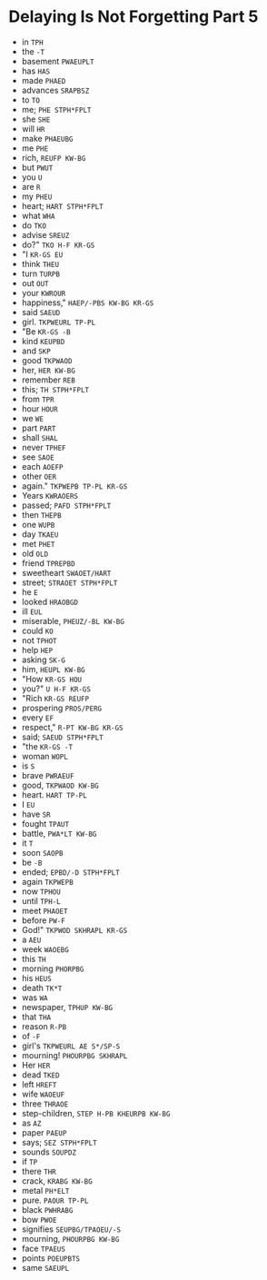 # Delaying Is Not Forgetting Part 5

* in `TPH`
* the `-T`
* basement `PWAEUPLT`
* has `HAS`
* made `PHAED`
* advances `SRAPBSZ`
* to `TO`
* me; `PHE STPH*FPLT`
* she `SHE`
* will `HR`
* make `PHAEUBG`
* me `PHE`
* rich, `REUFP KW-BG`
* but `PWUT`
* you `U`
* are `R`
* my `PHEU`
* heart; `HART STPH*FPLT`
* what `WHA`
* do `TKO`
* advise `SREUZ`
* do?" `TKO H-F KR-GS`
* "I `KR-GS EU`
* think `THEU`
* turn `TURPB`
* out `OUT`
* your `KWROUR`
* happiness," `HAEP/-PBS KW-BG KR-GS`
* said `SAEUD`
* girl. `TKPWEURL TP-PL`
* "Be `KR-GS -B`
* kind `KEUPBD`
* and `SKP`
* good `TKPWAOD`
* her, `HER KW-BG`
* remember `REB`
* this; `TH STPH*FPLT`
* from `TPR`
* hour `HOUR`
* we `WE`
* part `PART`
* shall `SHAL`
* never `TPHEF`
* see `SAOE`
* each `AOEFP`
* other `OER`
* again." `TKPWEPB TP-PL KR-GS`
* Years `KWRAOERS`
* passed; `PAFD STPH*FPLT`
* then `THEPB`
* one `WUPB`
* day `TKAEU`
* met `PHET`
* old `OLD`
* friend `TPREPBD`
* sweetheart `SWAOET/HART`
* street; `STRAOET STPH*FPLT`
* he `E`
* looked `HRAOBGD`
* ill `EUL`
* miserable, `PHEUZ/-BL KW-BG`
* could `KO`
* not `TPHOT`
* help `HEP`
* asking `SK-G`
* him, `HEUPL KW-BG`
* "How `KR-GS HOU`
* you?" `U H-F KR-GS`
* "Rich `KR-GS REUFP`
* prospering `PROS/PERG`
* every `EF`
* respect," `R-PT KW-BG KR-GS`
* said; `SAEUD STPH*FPLT`
* "the `KR-GS -T`
* woman `WOPL`
* is `S`
* brave `PWRAEUF`
* good, `TKPWAOD KW-BG`
* heart. `HART TP-PL`
* I `EU`
* have `SR`
* fought `TPAUT`
* battle, `PWA*LT KW-BG`
* it `T`
* soon `SAOPB`
* be `-B`
* ended; `EPBD/-D STPH*FPLT`
* again `TKPWEPB`
* now `TPHOU`
* until `TPH-L`
* meet `PHAOET`
* before `PW-F`
* God!" `TKPWOD SKHRAPL KR-GS`
* a `AEU`
* week `WAOEBG`
* this `TH`
* morning `PHORPBG`
* his `HEUS`
* death `TK*T`
* was `WA`
* newspaper, `TPHUP KW-BG`
* that `THA`
* reason `R-PB`
* of `-F`
* girl's `TKPWEURL AE S*/SP-S`
* mourning! `PHOURPBG SKHRAPL`
* Her `HER`
* dead `TKED`
* left `HREFT`
* wife `WAOEUF`
* three `THRAOE`
* step-children, `STEP H-PB KHEURPB KW-BG`
* as `AZ`
* paper `PAEUP`
* says; `SEZ STPH*FPLT`
* sounds `SOUPDZ`
* if `TP`
* there `THR`
* crack, `KRABG KW-BG`
* metal `PH*ELT`
* pure. `PAOUR TP-PL`
* black `PWHRABG`
* bow `PWOE`
* signifies `SEUPBG/TPAOEU/-S`
* mourning, `PHOURPBG KW-BG`
* face `TPAEUS`
* points `POEUPBTS`
* same `SAEUPL`
